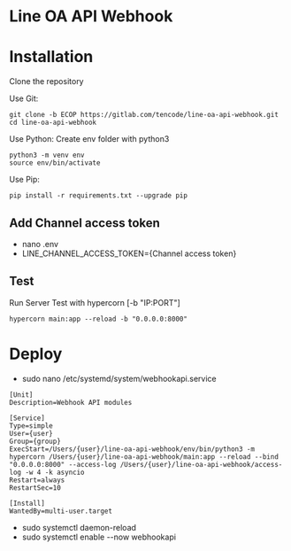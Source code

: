 # Line OA API Webhook



# Installation
Clone the repository

Use Git:

```
git clone -b ECOP https://gitlab.com/tencode/line-oa-api-webhook.git
cd line-oa-api-webhook
```

Use Python:
Create env folder with python3

```
python3 -m venv env
source env/bin/activate
```

Use Pip:

```
pip install -r requirements.txt --upgrade pip
```

## Add Channel access token
- nano .env
- LINE_CHANNEL_ACCESS_TOKEN={Channel access token}


## Test
Run Server Test with hypercorn [-b "IP:PORT"]

```
hypercorn main:app --reload -b "0.0.0.0:8000"
```

# Deploy
- sudo nano /etc/systemd/system/webhookapi.service

```
[Unit]
Description=Webhook API modules

[Service]
Type=simple
User={user}
Group={group}
ExecStart=/Users/{user}/line-oa-api-webhook/env/bin/python3 -m hypercorn /Users/{user}/line-oa-api-webhook/main:app --reload --bind "0.0.0.0:8000" --access-log /Users/{user}/line-oa-api-webhook/access-log -w 4 -k asyncio
Restart=always
RestartSec=10

[Install]
WantedBy=multi-user.target

```

- sudo systemctl daemon-reload
- sudo systemctl enable --now webhookapi

